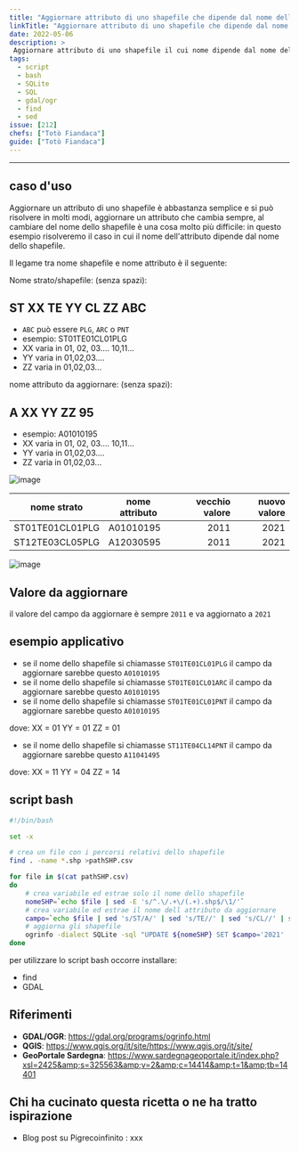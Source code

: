```yaml
---
title: "Aggiornare attributo di uno shapefile che dipende dal nome dello strato"
linkTitle: "Aggiornare attributo di uno shapefile che dipende dal nome dello strato"
date: 2022-05-06
description: >
 Aggiornare attributo di uno shapefile il cui nome dipende dal nome dello stesso strato.
tags:
  - script
  - bash
  - SQLite
  - SQL
  - gdal/ogr
  - find
  - sed
issue: [212]
chefs: ["Totò Fiandaca"]
guide: ["Totò Fiandaca"]
---
```


---

## caso d'uso

Aggiornare un attributo di uno shapefile è abbastanza semplice e si può risolvere in molti modi, aggiornare un attributo che cambia sempre, al cambiare del nome dello shapefile è una cosa molto più difficile: in questo esempio risolveremo il caso in cui il nome dell'attributo dipende dal nome dello shapefile.

Il legame tra nome shapefile e nome attributo è il seguente:

Nome strato/shapefile: (senza spazi):

## ST XX TE YY CL ZZ ABC

- `ABC` può essere `PLG`, `ARC` o `PNT`
- esempio: ST01TE01CL01PLG 
- XX varia in 01, 02, 03.... 10,11...
- YY varia in 01,02,03....
- ZZ varia in 01,02,03...

nome attributo da aggiornare: (senza spazi):

## A XX YY ZZ 95

- esempio: A01010195
- XX varia in 01, 02, 03.... 10,11...
- YY varia in 01,02,03....
- ZZ varia in 01,02,03...

![image](https://user-images.githubusercontent.com/7631137/167091914-9db7ee6e-a694-4bcc-aa0d-330d046e0015.png)

nome strato             | nome attributo | vecchio valore | nuovo valore
----------------------|------------------|----------------:|---------------:
ST01TE01CL01PLG   | A01010195       |  2011               |   2021
ST12TE03CL05PLG   | A12030595       |  2011               |   2021

![image](https://user-images.githubusercontent.com/7631137/167095462-bef658a1-5ab4-4e40-9586-b5806a574da9.png)

## Valore da aggiornare

il valore del campo da aggiornare è sempre `2011` e va aggiornato a `2021`

## esempio applicativo

- se il nome dello shapefile si chiamasse `ST01TE01CL01PLG` il campo da aggiornare sarebbe questo `A01010195`
- se il nome dello shapefile si chiamasse `ST01TE01CL01ARC` il campo da aggiornare sarebbe questo `A01010195`
- se il nome dello shapefile si chiamasse `ST01TE01CL01PNT` il campo da aggiornare sarebbe questo `A01010195`

dove:
XX = 01
YY = 01
ZZ = 01

- se il nome dello shapefile si chiamasse `ST11TE04CL14PNT` il campo da aggiornare sarebbe questo `A11041495`

dove:
XX = 11
YY = 04
ZZ = 14

## script bash

```bash
#!/bin/bash

set -x

# crea un file con i percorsi relativi dello shapefile
find . -name *.shp >pathSHP.csv

for file in $(cat pathSHP.csv)
do
    # crea variabile ed estrae solo il nome dello shapefile
    nomeSHP=`echo $file | sed -E 's/^.\/.+\/(.+).shp$/\1/'`
    # crea variabile ed estrae il nome dell attributo da aggiornare
    campo=`echo $file | sed 's/ST/A/' | sed 's/TE//' | sed 's/CL//' | sed 's/...\.shp/95/' | sed -E 's/^.+\/(.+)$/\1/'`
    # aggiorna gli shapefile
    ogrinfo -dialect SQLite -sql "UPDATE ${nomeSHP} SET $campo='2021'  WHERE $campo='2011'" $file
done
```

per utilizzare lo script bash occorre installare:

- find
- GDAL

## Riferimenti

- **GDAL/OGR**: <https://gdal.org/programs/ogrinfo.html>
- **QGIS**: <https://www.qgis.org/it/site/https://www.qgis.org/it/site/>
- **GeoPortale Sardegna**: <https://www.sardegnageoportale.it/index.php?xsl=2425&amp;s=325563&amp;v=2&amp;c=14414&amp;t=1&amp;tb=14401>

## Chi ha cucinato questa ricetta o ne ha tratto ispirazione

- Blog post su Pigrecoinfinito : xxx